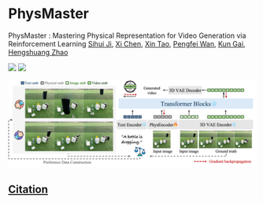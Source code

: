# PhysMaster
PhysMaster : Mastering Physical Representation for Video Generation via Reinforcement Learning
[Sihui Ji](https://sihuiji.github.io/Homepage/), [Xi Chen](https://xavierchen34.github.io/), [Xin Tao](https://www.xtao.website/), [Pengfei Wan](https://scholar.google.com/citations?user=P6MraaYAAAAJ&hl=en), [Kun Gai](https://openreview.net/profile?id=~Kun_Gai1), [Hengshuang Zhao](https://hszhao.github.io/)

<a href='https://sihuiji.github.io/PhysMaster-Page/'><img src='https://img.shields.io/badge/Project-Page-Green'></a> <a href=''><img src='https://img.shields.io/badge/Paper-Arxiv-red'>

![Teaser Image](pipeline.png "Teaser")

## Citation

```
```